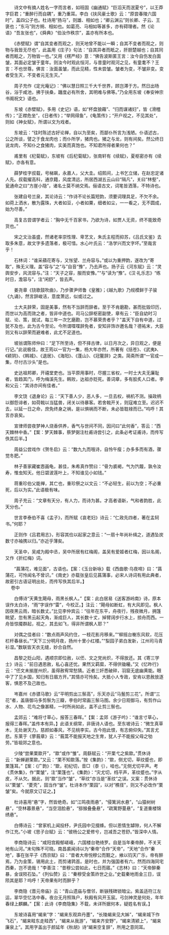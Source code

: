 <!-- { "loadSidebar": true } -->
　　诗文中有摘人姓名一字而言者，如班固《幽通赋》“巨滔天而泯夏兮”，以王莽字巨君；“重醉行而自耦”，重乃重耳。李白《扶风豪士歌》云：“原尝春陵六国时”，盖四公子也。杜诗用“扬马”，则雄、相如也；“卿云渊云”则长卿、子云、王褒也；“东马”则方朔、相如也。如葛亮、马相如等甚多，亦有碍理者。然《论语》“吾友张也”，《舜典》“伯汝作秩宗”，盖亦有所本也。

　　《赤壁赋》谓“自其变者而观之，则天地曾不能以一瞬；自其不变者而观之，则物与我皆无尽也”，此盖用《庄子》句法：“自其异者而眂之，肝胆楚越也；自其同者而眂之，万物皆一也。”又用《楞严经》意：“佛告波斯匿王言：汝今自伤发白面皱，其面必定皱于童年。则汝今时观此恒河，与昔童时观河之见，有童耄不？王言：不也世尊。佛言：汝面虽皱，而此见精，性未尝皱。皱者为变，不皱非变。变者受生灭，不变者元无生灭。”

　　周子充作《定光庵记》：“佛以慧日照三千大千世界，顾岂滞于方。然日出旸谷，浴于咸池，拂于扶桑，躔度必有所舍，其明难与佛等。”乃全用东坡《奉安神宗书阁祝文》语也。

　　东坡《赤壁赋》，多用《史记》语，如“杯盘狼藉”、“归而谋诸妇”，皆《滑稽传》；“正襟危坐”，《日者传》；“举网得鱼”，《龟策传》；“开户视之，不见其处”，则如《神女赋》，所谓以文为戏者。

　　东坡云：“往时陈述古好论禅，自以为至矣，而鄙仆所言为浅陋。仆语述古，公之所谈，譬之于食龙肉也；而仆所学，猪肉也。猪之与龙，则有间矣。然公终日说龙肉，不知仆之食猪肉，实美而真饱也。不知君所得者果何也？”

　　甫里有《杞菊赋》，东坡有《后杞菊赋》，张南轩有《续赋》，夏枢密亦有《续赋》，亦各有意。

　　薛梦桂字叔载，号梯飙，永嘉人，父大圭。绍熙间，上书乞立储，在赵忠定诸人先。叔载擢高科，通京籍，风度清远，所居西湖五云山曰“隔凡”，关曰“林壑”，瓮通命之曰“方崖小隐”，诸名士莫不纳交焉。俪语古文，词笔皆洒落，不特诗也。

　　张建自号兰泉，其论诗云：“作诗不论长篇短韵，须要词理具足，不欠不余。如荷上洒水，散为露珠，大者如豆，小者如粟，细者如尘，一一看之，无不圆成，始为尽善。”

　　高复古尝谓学者云：“胸中无千百家书，乃欲为诗，如贾人无资，终不能致奇货也。”

　　宋之文治虽盛，然诸老率崇性理、卑艺文，朱氏主程而抑苏，《吕氏文鉴》去取多朱意，故文字多遗落者，极可惜。水心叶氏云：“洛学兴而文字坏。”至哉言乎！

　　石林词：“谁采蘋花寄与，又怅望、兰舟容与。”或以为重押韵，遂改为“寄取”，殊无义理。盖“容与”之“与”自音“豫”，乃去声也。扬子云《河东赋》云：“灵舆安步，风流容与。”注：“天子之容，服而安豫。”“与”读为“豫”。《汉·礼乐志》“练时日，澹容与”，注“闲舒”，皆去声。

　　姜尧章《铙歌鼓吹曲》，乃步骤尹师鲁《皇雅》；《越九歌》乃规模鲜于子骏《九诵》，然言辞峻洁，意度萧远，似或过之。

　　士大夫辞荣，固是美事，然有不当辞而辞者。至于不肯磨勘，甚而批毁印历，而世以为高而效之者，皆非中道也。司马公辞枢密副使，章有云：“臣自幼时习赋、论、策，就试，每三年一次乞磨勘，岂不慕荣贵者乎？”盖天下自有中道，过犹不及也，此为古今至论。今所谓喋喋辞免者，安知非饰诈邀名哉？德祐末，大臣则又有以辞荣而避难者，此尤不足道也。

　　坡翁谓陈师仲曰：“足下所至诗，但不择古律，以日月次之，异日观之，便是行记。”此说极佳，故王筠以一官为一集，杨大年亦然，所著有《括苍》、《武夷》、《颍阴》、《韩城》、《退居》、《海阳》、《蓬山》、《冠鳌辞》之类。简斋所谓“一官成一集，尽付古沙头”是也。

　　史达祖邦卿，开禧堂吏也。当平原用事时，尽握三省权，一时士大夫无廉耻者，皆趋其门，呼为梅溪先生。韩败，达祖亦贬死。善词章，多有脍炙人口者。李和父云：“其诗亦间有佳者。”

　　李文饶《退身论》云：“天下善人少，恶人多，一旦去权，祸机不测。操政柄以御怨诽者，如荷戟以当猛兽，闭关以待暴客。若舍戟开关，则寇难立至。迟迟不去，以延一日之命，庶免终身之祸，是以惧祸而不断，未必皆耽禄而已。”呜呼！其言亦哀矣。

　　宣律师尝夜梦神人烧香供养，香气与世间不同，因问曰“此何香”，答云：“西天棘林中香。”【案：梦天棘事，蔡梦弼注杜甫诗尝引之，此条必考证甫诗，而传写佚其后半。】

　　周益公尝戏作《贺冬启》云：“数九九而哦诗，自怜午瘦；办多多而有酒，骤觉冬肥。”

　　林子善家藏崔悫画龟，甚佳，朱希真作赞曰：“骨为裘褐，气为饩饘，孰令汝寿，惟虫知天。他日碧波莲叶上，不知谁见小如钱。”

　　蒋重珍伯父能禅，其亡也，重珍祭之以文云：“不必轻生，前以为空；不必重死，后以为实。”此语极有味。

　　周子充云：“文章有天分，有人力，而诗为甚。才高者语新，气和者韵胜，此天分也。”

　　世言李泰伯不喜《孟子》，而所赋《哀老妇》诗云：“仁政先四者，著在孟轲书。”何耶？

　　正则作《吕君用志》，形容其俭以起家之意云：“一扇十年尚补缉之，道遇坠炭数寸亦袖携以归。”亦近乎薄矣。

　　天圣中，吴咸为殿中丞，吴中所居有红梅阁，盖吴有爱姬者红梅，因以名阁，又作《折红梅》词。

　　“菖蒲花，难见面”，古语也。【案：《玉台新咏》载《西曲歌·乌夜啼》曰：“菖蒲花，可怜闻名不曾识。”《南史》亦载张皇后见菖蒲事，必宋人诗词有用此典者，故密引古语证明出处，而传写佚其后半。】  
　 
卷中

　　白傅诗“天黄生飓母，雨黑长枫人。”【案：此白居易《送客游岭南》诗，原本误作太白诗，“雨”字误作“雷”，今校正。】注云：“飓母如断虹，有大风即见。枫人因夜黑云雨，暗长数丈。”比见李仲宾云：“往年在东平，舟夜行，残夜微月，拥篷眺望，忽有黑云起天角，渐成巨人，其长数十丈，掉臂阔步行水上，掠舟而西。一舟皆惊魇群起，视之，其去如飞，得非所谓枫人耶？”

　　对偶之佳者曰：“数点雨声风约住，一枝花影月移来。”“柳摇台榭东风软，花压栏杆春昼长。”“天下三分明月夜，扬州十里小红楼。”“梨园子弟白发新，江州司马青衫湿。”数联皆天衣无缝，妙合自然。

　　昌黎之贬山阳，遇顺宗即位赦，以伾、文之党尚炽，不得放还。其《寄三学士》诗云：“前日遇恩赦，私心喜还忧。果然又羁縻，不得供锄耰。”又《忆昨行》云：“伾文未揃崖州炽，虽得赦宥常愁猜。近者三奸悉破碎，羽窟无底幽黄能。眼中了了见乡国，知归有日眉方开。”其情亦可怜矣。大抵小人专政，安肯以恩赦放逐客，惧恩不及己故也。

　　岑嘉州《赤骠马歌》云“平明剪出三鬃高”，乐天亦云“马鬛剪三花”。所谓“三花”者，盖唐御马多剪鬃为三瓣，李伯时常画三鬃马图。余少日观御马，有剪作山水、人物、花鸟之像甚精，一时所尚如此，盖不止剪三鬃也。

　　孟郊云：“难将寸草心，报答三春晖。”【案：孟郊《游子吟》：“谁言寸草心，报得三春晖。”盖传本有异。】此语关纲常，非唐诗人语也。至东坡诗云：“微生真草木，无处谢天力。慈颜如春风，不见桃李实。古今抱此恨，有志俯仰失。”其言尤悲。东莱于《蓼莪章》云：“莪蒿不能报天地之生育，犹人子不能报父母之劬劳。”皆祖郊之意也。

　　少陵“尝果栗欼开”，“欼”或作“雏”。周繇赋云：“开栗弋之紫欼。”贯休诗云：“新蝉避栗欼。”又云：“栗不知欼落。”按《集韵》：“欼，侧尤切，草纹蹙也，即栗篷耳。”【案：《广韵》：“欼，初纪切，音□（桼刂），啮也。”无侧尤切平声。考《贯休集》，作“栗皱”，注“栗篷也”。《集韵》：“灾尤切，绉平声，革纹蹙也。”字从皮，不从欠。据此，则“欼”当作“皱”，“草纹”亦当是“革纹”之误。又案：贯休诗以“栗皱”、“菱壳”，固当作“皱”。杜诗本作“栗园”，以对“樵径”，则又不必改作“栗皱”矣。今就原文订证之。】

　　杜诗喜用“悬”字，然皆绝奇。如“江鸣夜雨悬”，“侵篱涧水悬”，“山猿树树悬”，“空林暮景悬”，“当空泪脸悬”，“猕猴叠叠悬”，“疏篱野蔓悬”，“复道重楼锦绣悬”。

　　白傅诗云：“曾家机上闻投杼，尹氏园中见掇蜂。但以恩情生罅隙，何人不解作江充。”小坡《思子台赋》云：“彼杨公之爱修兮，岂减吾之苍舒。”皆深中人情。

　　李商隐诗云：“咸阳宫殿郁嵯峨，六国楼台艳绮罗。自是当年秦帝醉，不关天地有山河。”末句殊不可晓。南昌裘闻诗以为“秦帝”合作“天帝”，“天地”合作“秦地”，事在张平子《西京赋》曰：“昔者大帝悦穆公而觐之，飨以钧天广乐，帝有醉焉，乃为金策，锡用此土，而剪诸鹑首。是时也，并为强国者有六，然而四海同宅西秦，岂不诡哉！”李善注：“昔穆公尝如此，七日而寤。”《志林》曰：“天帝醉秦暴，金误陨石坠。”《列仙赞》云：“秦穆受金策祚世之业。”史载秦地雨金三日，误陨其是耶？呜呼！天帝果有时而醉乎？

　　李商隐《晋元帝庙》云：“青山遗庙与僧邻，断镞残碑锁暗尘。紫盖适符江左运，翠华空忆洛中春。夜台无月照珠户，秋殿有风开玉宸。弓剑神灵是何处，年年春绿上麒麟。”【案：此诗《李商隐集》不载，未详所据何本，疑姓名有误。】

　　东坡诗喜用“朅来”字：“朅来东观弃丹墨”，“长陵朅来见大姊”，“朅来城下作飞石”，“朅来畦东走畦西”，“朅来从我游”，“朅来齐安野”，“朅来清颍上”，“朅来廉泉上”。其用字盖出于颜延年《秋胡》诗“朅来空复辞”，所用之意同耳。

